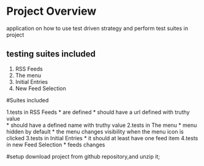 # Project Overview
application on how to use test driven strategy and perform test suites in project

## testing suites included
1. RSS Feeds
2. The menu
3. Initial Entries
4. New Feed Selection

#Suites included

1.tests in RSS Feeds 
    * are defined
    * should have a url defined with truthy value  
    * should have a defined name with truthy value
2.tests in The menu
    * menu hidden by default
    * the menu changes visibility when the menu icon is clicked
3.tests in Initial Entries
    * it should at least have one feed item
4.tests in new Feed Selection
    * feeds changes

#setup 
download project from github repository,and unzip it; 

